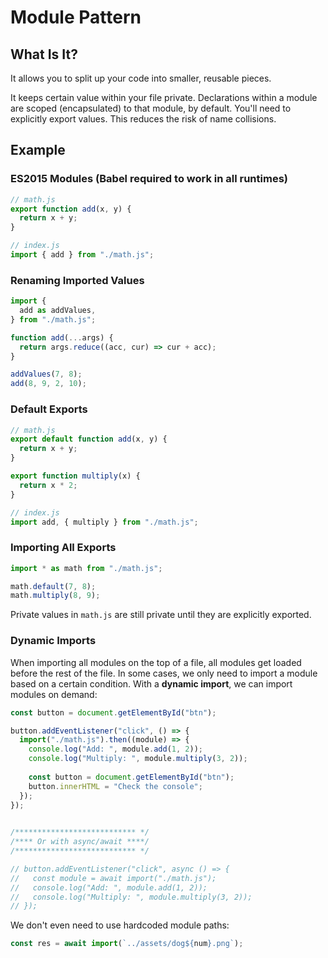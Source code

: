 # Module Pattern

## What Is It?

It allows you to split up your code into smaller, reusable pieces.

It keeps certain value within your file private. Declarations within a module are scoped (encapsulated) to that module, by default. You'll need to explicitly export values. This reduces the risk of name collisions.


## Example

### ES2015 Modules (Babel required to work in all runtimes)
```js
// math.js
export function add(x, y) {
  return x + y;
}
```

```js
// index.js
import { add } from "./math.js";
```

### Renaming Imported Values
```js
import {
  add as addValues,
} from "./math.js";

function add(...args) {
  return args.reduce((acc, cur) => cur + acc);
}

addValues(7, 8);
add(8, 9, 2, 10);
```

### Default Exports
```js
// math.js
export default function add(x, y) {
  return x + y;
}

export function multiply(x) {
  return x * 2;
}
```

```js
// index.js
import add, { multiply } from "./math.js";
```

### Importing All Exports
```js
import * as math from "./math.js";

math.default(7, 8);
math.multiply(8, 9);
```

Private values in `math.js` are still private until they are explicitly exported.

### Dynamic Imports
When importing all modules on the top of a file, all modules get loaded before the rest of the file. In some cases, we only need to import a module based on a certain condition. With a **dynamic import**, we can import modules on demand:

```js
const button = document.getElementById("btn");

button.addEventListener("click", () => {
  import("./math.js").then((module) => {
    console.log("Add: ", module.add(1, 2));
    console.log("Multiply: ", module.multiply(3, 2));
  
    const button = document.getElementById("btn");
    button.innerHTML = "Check the console";
  });
});

  
/*************************** */
/**** Or with async/await ****/
/*************************** */

// button.addEventListener("click", async () => {
//   const module = await import("./math.js");
//   console.log("Add: ", module.add(1, 2));
//   console.log("Multiply: ", module.multiply(3, 2));
// });
```

We don't even need to use hardcoded module paths:
```js
const res = await import(`../assets/dog${num}.png`);
```
